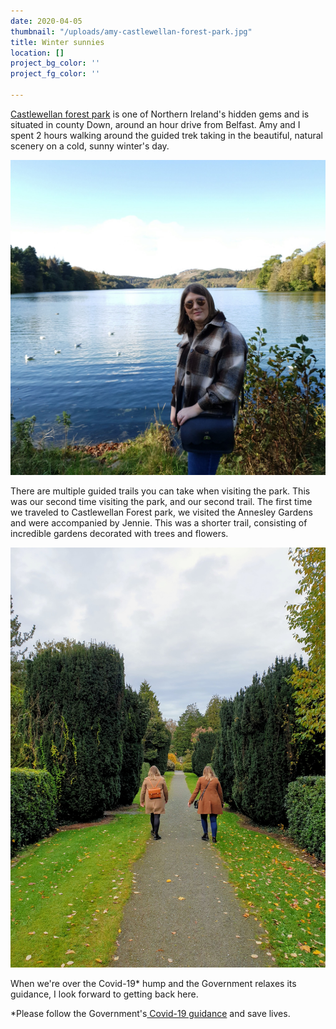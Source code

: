 ```yaml
---
date: 2020-04-05
thumbnail: "/uploads/amy-castlewellan-forest-park.jpg"
title: Winter sunnies
location: []
project_bg_color: ''
project_fg_color: ''

---
```

[Castlewellan forest park](https://www.nidirect.gov.uk/articles/castlewellan-forest-park) is one of Northern Ireland's hidden gems and is situated in county Down, around an hour drive from Belfast. Amy and I spent 2 hours walking around the guided trek taking in the beautiful, natural scenery on a cold, sunny winter's day. 

![](/uploads/amy-castlewellan-forest-park.jpg)

There are multiple guided trails you can take when visiting the park. This was our second time visiting the park, and our second trail. The first time we traveled to Castlewellan Forest park, we visited the Annesley Gardens and were accompanied by Jennie. This was a shorter trail, consisting of incredible gardens decorated with trees and flowers.

![](/uploads/amy-and-jennie-annesley-gardens.jpg)

When we're over the Covid-19* hump and the Government relaxes its guidance, I look forward to getting back here.

\*Please follow the Government's[ Covid-19 guidance](https://www.gov.uk/government/publications/covid-19-stay-at-home-guidance/stay-at-home-guidance-for-households-with-possible-coronavirus-covid-19-infection "Covid-19") and save lives.